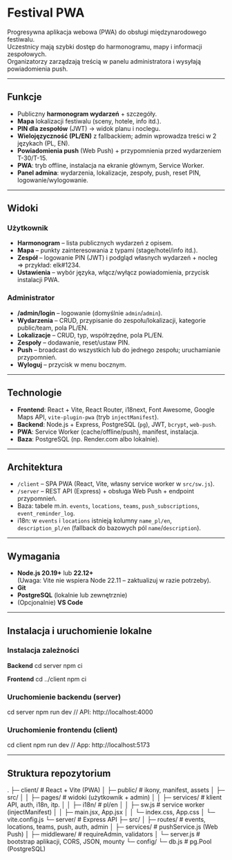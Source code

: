# Festival PWA

Progresywna aplikacja webowa (PWA) do obsługi międzynarodowego festiwalu.  
Uczestnicy mają szybki dostęp do harmonogramu, mapy i informacji zespołowych.  
Organizatorzy zarządzają treścią w panelu administratora i wysyłają powiadomienia push.

---

## Funkcje

- Publiczny **harmonogram wydarzeń** + szczegóły.
- **Mapa** lokalizacji festiwalu (sceny, hotele, info itd.).
- **PIN dla zespołów** (JWT) → widok planu i noclegu.
- **Wielojęzyczność (PL/EN)** z fallbackiem; admin wprowadza treści w 2 językach (PL, EN).
- **Powiadomienia push** (Web Push) + przypomnienia przed wydarzeniem T-30/T-15.
- **PWA**: tryb offline, instalacja na ekranie głównym, Service Worker.
- **Panel admina**: wydarzenia, lokalizacje, zespoły, push, reset PIN, logowanie/wylogowanie.

---

## Widoki

### Użytkownik
- **Harmonogram** – lista publicznych wydarzeń z opisem.
- **Mapa** – punkty zainteresowania z typami (stage/hotel/info itd.).
- **Zespół** – logowanie PIN (JWT) i podgląd własnych wydarzeń + nocleg => przykład: elk#1234.
- **Ustawienia** – wybór języka, włącz/wyłącz powiadomienia, przycisk instalacji PWA.

### Administrator
- **/admin/login** – logowanie (domyślnie `admin`/`admin`).
- **Wydarzenia** – CRUD, przypisanie do zespołu/lokalizacji, kategorie public/team, pola PL/EN.
- **Lokalizacje** – CRUD, typ, współrzędne, pola PL/EN.
- **Zespoły** – dodawanie, reset/ustaw PIN.
- **Push** – broadcast do wszystkich lub do jednego zespołu; uruchamianie przypomnień.
- **Wyloguj** – przycisk w menu bocznym.

---

## Technologie

- **Frontend**: React + Vite, React Router, i18next, Font Awesome, Google Maps API, `vite-plugin-pwa` (tryb `injectManifest`).
- **Backend**: Node.js + Express, PostgreSQL (`pg`), JWT, `bcrypt`, `web-push`.
- **PWA**: Service Worker (cache/offline/push), manifest, instalacja.
- **Baza**: PostgreSQL (np. Render.com albo lokalnie).

---

## Architektura

- `/client` – SPA PWA (React, Vite, własny service worker w `src/sw.js`).
- `/server` – REST API (Express) + obsługa Web Push + endpoint przypomnień.
- Baza: tabele m.in. `events`, `locations`, `teams`, `push_subscriptions`, `event_reminder_log`.
- i18n: w `events` i `locations` istnieją kolumny `name_pl/en`, `description_pl/en` (fallback do bazowych pól `name`/`description`).

---

## Wymagania

- **Node.js 20.19+** lub **22.12+**  
  (Uwaga: Vite nie wspiera Node 22.11 – zaktualizuj w razie potrzeby).
- **Git**
- **PostgreSQL** (lokalnie lub zewnętrznie)
- (Opcjonalnie) **VS Code**

---

## Instalacja i uruchomienie lokalne

### Instalacja zależności

**Backend**
cd server
npm ci

**Frontend**
cd ../client
npm ci


### Uruchomienie backendu (server)

cd server
npm run dev
// API: http://localhost:4000

### Uruchomienie frontendu (client)

cd client
npm run dev
// App: http://localhost:5173

---

## Struktura repozytorium
.
├─ client/                      # React + Vite (PWA)
│  ├─ public/                   # ikony, manifest, assets
│  ├─ src/
│  │  ├─ pages/                 # widoki (użytkownik + admin)
│  │  ├─ services/              # klient API, auth, i18n, itp.
│  │  ├─ i18n/                  # pl/en
│  │  ├─ sw.js                  # service worker (injectManifest)
│  │  ├─ main.jsx, App.jsx
│  │  └─ index.css, App.css
│  └─ vite.config.js
└─ server/                      # Express API
   ├─ src/
   │  ├─ routes/                # events, locations, teams, push, auth, admin
   │  ├─ services/              # pushService.js (Web Push)
   │  ├─ middleware/            # requireAdmin, validators
   │  └─ server.js              # bootstrap aplikacji, CORS, JSON, mounty
   └─ config/
      └─ db.js                  # pg.Pool (PostgreSQL)

